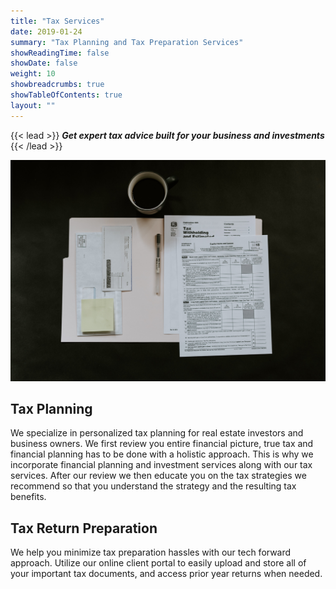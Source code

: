 ```yaml
---
title: "Tax Services"
date: 2019-01-24
summary: "Tax Planning and Tax Preparation Services"
showReadingTime: false
showDate: false
weight: 10
showbreadcrumbs: true
showTableOfContents: true
layout: ""
---
```


{{< lead >}}
***Get expert tax advice built for your business and investments***
{{< /lead >}}


![Tax returns](tax-prep.jpg) 

## **Tax Planning**
We specialize in personalized tax planning for real estate investors and business owners. We first review you entire financial picture, true tax and financial planning has to be done with a holistic approach. This is why we incorporate financial planning and investment services along with our tax services. After our review we then educate you on the tax strategies we recommend so that you understand the strategy and the resulting tax benefits.

## **Tax Return Preparation** 
We help you minimize tax preparation hassles with our tech forward approach. Utilize our online client portal to easily upload and store all of your important tax documents, and access prior year returns when needed.


<br>
<br>
<br>
